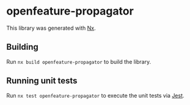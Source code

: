 # openfeature-propagator

This library was generated with [Nx](https://nx.dev).

## Building

Run `nx build openfeature-propagator` to build the library.

## Running unit tests

Run `nx test openfeature-propagator` to execute the unit tests via [Jest](https://jestjs.io).
